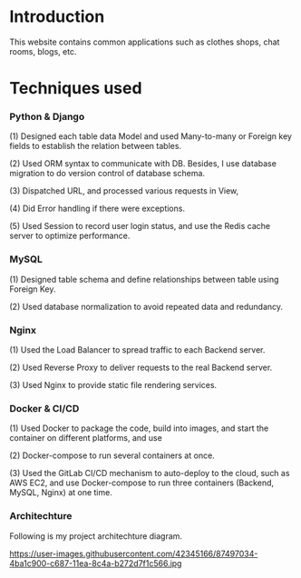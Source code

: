 # Introduction

This website contains common applications such as clothes shops, chat rooms, blogs, etc.

# Techniques used

### Python & Django
(1) Designed each table data Model and used Many-to-many or Foreign key fields to establish the relation between tables.

(2) Used ORM syntax to communicate with DB. Besides, I use database migration to do version control of database schema.

(3) Dispatched URL, and processed various requests in View, 

(4) Did Error handling if there were exceptions.

(5) Used Session to record user login status, and use the Redis cache server to optimize performance.

### MySQL
(1) Designed table schema and define relationships between table using Foreign Key.

(2) Used database normalization to avoid repeated data and redundancy.

### Nginx
(1) Used the Load Balancer to spread traffic to each Backend server.

(2) Used Reverse Proxy to deliver requests to the real Backend server.

(3) Used Nginx to provide static file rendering services.

### Docker & CI/CD
(1) Used Docker to package the code, build into images, and start the container on different platforms, and use 

(2) Docker-compose to run several containers at once.

(3) Used the GitLab CI/CD mechanism to auto-deploy to the cloud, such as AWS EC2, and use Docker-compose to run three containers (Backend, MySQL, Nginx) at one time.

### Architechture

Following is my project architechture diagram.

https://user-images.githubusercontent.com/42345166/87497034-4ba1c900-c687-11ea-8c4a-b272d7f1c566.jpg